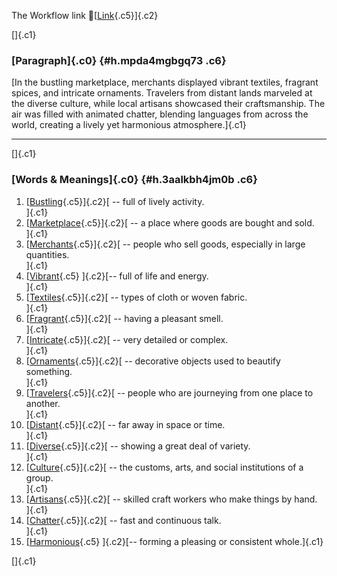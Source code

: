 The Workflow link
👏[[Link](https://www.google.com/url?q=http://www.google.com&sa=D&source=editors&ust=1758220903651361&usg=AOvVaw3n-tOqivq7ZcRT7r42eiek){.c5}]{.c2}

[]{.c1}

### [Paragraph]{.c0} {#h.mpda4mgbgq73 .c6}

[In the bustling marketplace, merchants displayed vibrant textiles,
fragrant spices, and intricate ornaments. Travelers from distant lands
marveled at the diverse culture, while local artisans showcased their
craftsmanship. The air was filled with animated chatter, blending
languages from across the world, creating a lively yet harmonious
atmosphere.]{.c1}

------------------------------------------------------------------------

[]{.c1}

### [Words & Meanings]{.c0} {#h.3aalkbh4jm0b .c6}

1.  [[Bustling](https://www.google.com/url?q=http://www.google.com&sa=D&source=editors&ust=1758220903652416&usg=AOvVaw3QkhzgXT5pcpDa_EvPAbGn){.c5}]{.c2}[ --
    full of lively activity.\
    ]{.c1}
2.  [[Marketplace](https://www.google.com/url?q=http://www.google.com&sa=D&source=editors&ust=1758220903652636&usg=AOvVaw24TgG0N6iWiNKyIofr023g){.c5}]{.c2}[ --
    a place where goods are bought and sold.\
    ]{.c1}
3.  [[Merchants](https://www.google.com/url?q=http://www.google.com&sa=D&source=editors&ust=1758220903652844&usg=AOvVaw0v9r6JiYLcRxgLEfdvmd4W){.c5}]{.c2}[ --
    people who sell goods, especially in large quantities.\
    ]{.c1}
4.  [[Vibrant](https://www.google.com/url?q=http://www.google.com&sa=D&source=editors&ust=1758220903653065&usg=AOvVaw0VWxP_S00q7OYzDU-ijGUt){.c5}
    ]{.c2}[-- full of life and energy.\
    ]{.c1}
5.  [[Textiles](https://www.google.com/url?q=http://www.google.com&sa=D&source=editors&ust=1758220903653240&usg=AOvVaw2rh3iGEKdSt9z_kQLt5ors){.c5}]{.c2}[ --
    types of cloth or woven fabric.\
    ]{.c1}
6.  [[Fragrant](https://www.google.com/url?q=http://www.google.com&sa=D&source=editors&ust=1758220903653458&usg=AOvVaw33lFnJpopB1M-I7HZDtf0B){.c5}]{.c2}[ --
    having a pleasant smell.\
    ]{.c1}
7.  [[Intricate](https://www.google.com/url?q=http://www.google.com&sa=D&source=editors&ust=1758220903653685&usg=AOvVaw36sl81dyo1tpqvibxbSA4I){.c5}]{.c2}[ --
    very detailed or complex.\
    ]{.c1}
8.  [[Ornaments](https://www.google.com/url?q=http://www.google.com&sa=D&source=editors&ust=1758220903653897&usg=AOvVaw2z50tfnQGxCK3UeP4SyyP1){.c5}]{.c2}[ --
    decorative objects used to beautify something.\
    ]{.c1}
9.  [[Travelers](https://www.google.com/url?q=http://www.google.com&sa=D&source=editors&ust=1758220903654118&usg=AOvVaw0AGBeohilAizjASxnuPnjG){.c5}]{.c2}[ --
    people who are journeying from one place to another.\
    ]{.c1}
10. [[Distant](https://www.google.com/url?q=http://www.google.com&sa=D&source=editors&ust=1758220903654340&usg=AOvVaw2kaB7x0SHanJBG5P7IcXcx){.c5}]{.c2}[ --
    far away in space or time.\
    ]{.c1}
11. [[Diverse](https://www.google.com/url?q=http://www.google.com&sa=D&source=editors&ust=1758220903654518&usg=AOvVaw2rSwETfKhhz3U5HNWCZUgg){.c5}]{.c2}[ --
    showing a great deal of variety.\
    ]{.c1}
12. [[Culture](https://www.google.com/url?q=http://www.google.com&sa=D&source=editors&ust=1758220903654699&usg=AOvVaw2ZJ8d0p6qWgpg_nJHeHCqT){.c5}]{.c2}[ --
    the customs, arts, and social institutions of a group.\
    ]{.c1}
13. [[Artisans](https://www.google.com/url?q=http://www.google.com&sa=D&source=editors&ust=1758220903654920&usg=AOvVaw0bvOVqAyc6iVPDAMPJIsmW){.c5}]{.c2}[ --
    skilled craft workers who make things by hand.\
    ]{.c1}
14. [[Chatter](https://www.google.com/url?q=http://www.google.com&sa=D&source=editors&ust=1758220903655123&usg=AOvVaw1Dpv8Wgr8P_ll2pejKXS2S){.c5}]{.c2}[ --
    fast and continuous talk.\
    ]{.c1}
15. [[Harmonious](https://www.google.com/url?q=http://www.google.com&sa=D&source=editors&ust=1758220903655343&usg=AOvVaw151Q5YrnRmQHHnC7rn9RQi){.c5}
    ]{.c2}[-- forming a pleasing or consistent whole.]{.c1}

[]{.c1}
